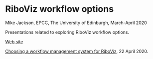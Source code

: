 # RiboViz workflow options

Mike Jackson, EPCC, The University of Edinburgh, March-April 2020

Presentations related to exploring RiboViz workflow options.

[Web site](https://riboviz.github.io/workflows/)

[Choosing a workflow management system for RiboViz](./RiboVizWorkflowsPresentation.html), 22 April 2020.

